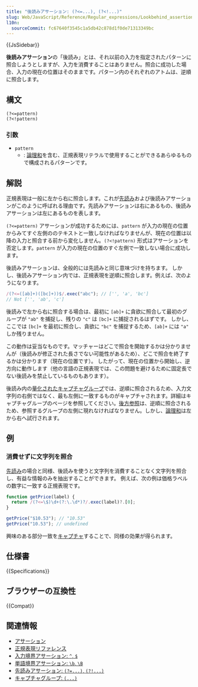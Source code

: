 ```yaml
---
title: "後読みアサーション: (?<=...), (?<!...)"
slug: Web/JavaScript/Reference/Regular_expressions/Lookbehind_assertion
l10n:
  sourceCommit: fc67640f3545c1a5db42c878d1f0de71313349bc
---
```


{{JsSidebar}}

**後読みアサーション**の「後読み」とは、それ以前の入力を指定されたパターンに照合しようとしますが、入力を消費することはありません。照合に成功した場合、入力の現在の位置はそのままです。パターン内のそれぞれのアトムは、逆順に照合します。

## 構文

```regex
(?<=pattern)
(?<!pattern)
```

### 引数

- `pattern`
  - : [論理和](/ja/docs/Web/JavaScript/Reference/Regular_expressions/Disjunction)を含む、正規表現リテラルで使用することができるあらゆるもので構成されるパターンです。

## 解説

正規表現は一般に左から右に照合します。これが[先読み](/ja/docs/Web/JavaScript/Reference/Regular_expressions/Lookahead_assertion)および後読みアサーションがこのように呼ばれる理由です。先読みアサーションは右にあるもの、後読みアサーションは左にあるものを表します。

`(?<=pattern)` アサーションが成功するためには、`pattern` が入力の現在の位置からみてすぐ左側ののテキストと一致しなければなりませんが、現在の位置は以降の入力と照合する前から変化しません。`(?<!pattern)` 形式はアサーションを否定します。`pattern` が入力の現在の位置のすぐ左側で一致しない場合に成功します。

後読みアサーションは、全般的には先読みと同じ意味づけを持ちます。 しかし、後読みアサーション内では、正規表現を逆順に照合します。例えば、次のようになります。

```js
/(?<=([ab]+)([bc]+))$/.exec("abc"); // ['', 'a', 'bc']
// Not ['', 'ab', 'c']
```

後読みで左から右に照合する場合は、最初に `[ab]+` に貪欲に照合して最初のグループが `"ab"` を捕捉し、残りの `"c"` は `[bc]+` に捕捉されるはずです。 しかし、ここでは `[bc]+` を最初に照合し、貪欲に `"bc"` を捕捉するため、`[ab]+` には `"a"` しか残りません。

この動作は妥当なものです。マッチャーはどこで照合を開始するかは分かりませんが（後読みが修正された長さでない可能性があるため）、どこで照合を終了するかは分かります（現在の位置です）。 したがって、現在の位置から開始し、逆方向に動作します（他の言語の正規表現では、この問題を避けるために固定長でない後読みを禁止しているものもあります）。

後読み内の[量化された](/ja/docs/Web/JavaScript/Reference/Regular_expressions/Quantifier)[キャプチャグループ](/ja/docs/Web/JavaScript/Reference/Regular_expressions/Capturing_group)では、逆順に照合されるため、入力文字列の右側ではなく、最も左側に一致するものがキャプチャされます。詳細はキャプチャグループのページを参照してください。[後方参照](/ja/docs/Web/JavaScript/Reference/Regular_expressions/Backreference)は、逆順に照合されるため、参照するグループの左側に現れなければなりません。しかし、[論理和](/ja/docs/Web/JavaScript/Reference/Regular_expressions/Disjunction)は左から右へ試行されます。

## 例

### 消費せずに文字列を照合

[先読み](/ja/docs/Web/JavaScript/Reference/Regular_expressions/Lookahead_assertion#消費せずに文字列を照合)の場合と同様、後読みを使うと文字列を消費することなく文字列を照合し、有益な情報のみを抽出することができます。 例えば、次の例は価格ラベルの数字に一致する正規表現です。

```js
function getPrice(label) {
  return /(?<=\$)\d+(?:\.\d*)?/.exec(label)?.[0];
}

getPrice("$10.53"); // "10.53"
getPrice("10.53"); // undefined
```

興味のある部分一致を[キャプチャ](/ja/docs/Web/JavaScript/Reference/Regular_expressions/Capturing_group)することで、同様の効果が得られます。

## 仕様書

{{Specifications}}

## ブラウザーの互換性

{{Compat}}

## 関連情報

- [アサーション](/ja/docs/Web/JavaScript/Guide/Regular_expressions/Assertions)
- [正規表現リファレンス](/ja/docs/Web/JavaScript/Reference/Regular_expressions)
- [入力境界アサーション: `^`, `$`](/ja/docs/Web/JavaScript/Reference/Regular_expressions/Input_boundary_assertion)
- [単語境界アサーション: `\b`, `\B`](/ja/docs/Web/JavaScript/Reference/Regular_expressions/Word_boundary_assertion)
- [先読みアサーション: `(?=...)`, `(?!...)`](/ja/docs/Web/JavaScript/Reference/Regular_expressions/Lookahead_assertion)
- [キャプチャグループ: `(...)`](/ja/docs/Web/JavaScript/Reference/Regular_expressions/Capturing_group)
